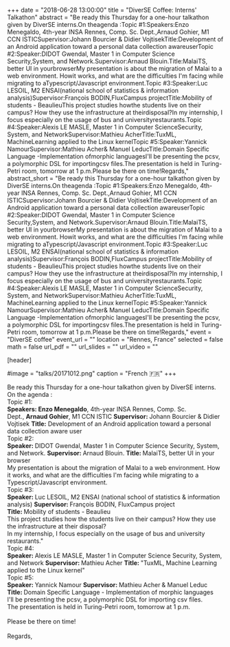 +++
date = "2018-06-28 13:00:00"
title = "DiverSE Coffee: Interns' Talkathon"
abstract = "Be ready this Thursday for a one-hour talkathon given by DiverSE interns.On theagenda :Topic #1:Speakers:Enzo Menegaldo, 4th-year INSA Rennes, Comp. Sc. Dept.,Arnaud Gohier, M1 CCN ISTICSupervisor:Johann Bourcier & Didier VojtisekTitle:Development of an Android application toward a personal data collection awareuserTopic #2:Speaker:DIDOT Gwendal, Master 1 in Computer Science Security,System, and Network.Supervisor:Arnaud Blouin.Title:MalaiTS, better UI in yourbrowserMy presentation is about the migration of Malai to a web environment. Howit works, and what are the difficulties I'm facing while migrating to aTypescript/Javascript environment.Topic #3:Speaker:Luc LESOIL, M2 ENSAI(national school of statistics & information analysis)Supervisor:François BODIN,FluxCampus projectTitle:Mobility of students - BeaulieuThis project studies howthe students live on their campus? How they use the infrastructure at theirdisposal?In my internship, I focus especially on the usage of bus and universityrestaurants.Topic #4:Speaker:Alexis LE MASLE, Master 1 in Computer ScienceSecurity, System, and NetworkSupervisor:Mathieu AcherTitle:TuxML, MachineLearning applied to the Linux kernelTopic #5:Speaker:Yannick NamourSupervisor:Mathieu Acher& Manuel LeducTitle:Domain Specific Language -Implementation ofmorphic languagesI'll be presenting the pcsv, a polymorphic DSL for importingcsv files.The presentation is held in Turing-Petri room, tomorrow at 1 p.m.Please be there on time!Regards,"
abstract_short = "Be ready this Thursday for a one-hour talkathon given by DiverSE interns.On theagenda :Topic #1:Speakers:Enzo Menegaldo, 4th-year INSA Rennes, Comp. Sc. Dept.,Arnaud Gohier, M1 CCN ISTICSupervisor:Johann Bourcier & Didier VojtisekTitle:Development of an Android application toward a personal data collection awareuserTopic #2:Speaker:DIDOT Gwendal, Master 1 in Computer Science Security,System, and Network.Supervisor:Arnaud Blouin.Title:MalaiTS, better UI in yourbrowserMy presentation is about the migration of Malai to a web environment. Howit works, and what are the difficulties I'm facing while migrating to aTypescript/Javascript environment.Topic #3:Speaker:Luc LESOIL, M2 ENSAI(national school of statistics & information analysis)Supervisor:François BODIN,FluxCampus projectTitle:Mobility of students - BeaulieuThis project studies howthe students live on their campus? How they use the infrastructure at theirdisposal?In my internship, I focus especially on the usage of bus and universityrestaurants.Topic #4:Speaker:Alexis LE MASLE, Master 1 in Computer ScienceSecurity, System, and NetworkSupervisor:Mathieu AcherTitle:TuxML, MachineLearning applied to the Linux kernelTopic #5:Speaker:Yannick NamourSupervisor:Mathieu Acher& Manuel LeducTitle:Domain Specific Language -Implementation ofmorphic languagesI'll be presenting the pcsv, a polymorphic DSL for importingcsv files.The presentation is held in Turing-Petri room, tomorrow at 1 p.m.Please be there on time!Regards,"
event = "DiverSE coffee"
event_url = ""
location = "Rennes, France"
selected = false
math = false
url_pdf = ""
url_slides = ""
url_video = ""


[header]

#image = "talks/20171012.png"
caption = "French :fr:"
+++


<div>Be ready this Thursday for a one-hour talkathon given by DiverSE interns.</div>
<div></div>
<div>On the agenda :</div>
<div></div>
<div>Topic #1:</div>
<div><strong>Speakers: </strong><strong>Enzo Menegaldo</strong>, 4th-year INSA Rennes, Comp. Sc. Dept., <strong>Arnaud Gohier</strong>, M1 CCN ISTIC
<strong>Supervisor: </strong>Johann Bourcier & Didier Vojtisek
<strong>Title:</strong> Development of an Android application toward a personal data collection aware user</div>
<div>
<div></div>
<div>Topic #2:</div>
<div><strong>Speaker: </strong>DIDOT Gwendal, Master 1 in Computer Science Security, System, and Network.
<strong>Supervisor: </strong>Arnaud Blouin.
<strong>Title: </strong>MalaiTS, better UI in your browser</div>
<div>
<div></div>
</div>
<div>
<div>
<div>My presentation is about the migration of Malai to a web environment. How it works, and what are the difficulties I'm facing while migrating to a Typescript/Javascript environment.</div>
<div></div>
</div>
<div>Topic #3:</div>
<div><strong>Speaker: </strong>Luc LESOIL, M2 ENSAI (national school of statistics & information analysis)
<strong>Supervisor: </strong>François BODIN, FluxCampus project</div>
<div><strong>Title: </strong>Mobility of students - Beaulieu</div>
<div>This project studies how the students live on their campus? How they use the infrastructure at their disposal?</div>
<div>In my internship, I focus especially on the usage of bus and university restaurants."</div>
<div></div>
<div>
<div>Topic #4:</div>
<div><strong>Speaker: </strong>Alexis LE MASLE, Master 1 in Computer Science Security, System, and Network
<strong>Supervisor: </strong>Mathieu Acher
<strong>Title: </strong>"TuxML, Machine Learning applied to the Linux kernel"</div>
<div>
<div></div>
<div>Topic #5:</div>
<div><strong>Speaker: </strong>Yannick Namour
<strong>Supervisor: </strong>Mathieu Acher<strong> </strong>& Manuel Leduc
<strong>Title: </strong>Domain Specific Language - <span id="m_3105324294450620715m_-1375099052885608893result_box" class="m_3105324294450620715m_-1375099052885608893short_text" lang="en">Implementation of morphic languages</span></div>
<div>
<div>I'll be presenting the pcsv, a polymorphic DSL for importing csv files.</div>
<div></div>
</div>
<div><span class="m_3105324294450620715m_-1375099052885608893short_text" lang="en">The presentation is held in Turing-Petri room, tomorrow at 1 p.m.</span></div>
<div><span class="m_3105324294450620715m_-1375099052885608893short_text" lang="en"> </span></div>
<div><span class="m_3105324294450620715m_-1375099052885608893short_text" lang="en">Please be there on time!</span></div>
<div><span class="m_3105324294450620715m_-1375099052885608893short_text" lang="en"> </span></div>
<div><span class="m_3105324294450620715m_-1375099052885608893short_text" lang="en">Regards,</span></div>
</div>
</div>
</div>
</div>
